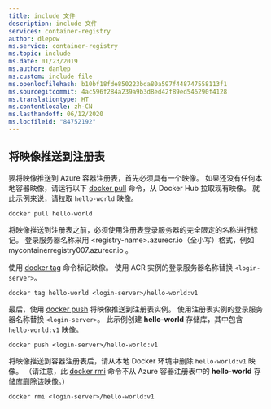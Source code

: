 ```yaml
---
title: include 文件
description: include 文件
services: container-registry
author: dlepow
ms.service: container-registry
ms.topic: include
ms.date: 01/23/2019
ms.author: danlep
ms.custom: include file
ms.openlocfilehash: b10bf18fde850223bda80a597f448747558113f1
ms.sourcegitcommit: 4ac596f284a239a9b3d8ed42f89ed546290f4128
ms.translationtype: HT
ms.contentlocale: zh-CN
ms.lasthandoff: 06/12/2020
ms.locfileid: "84752192"
---
```

## <a name="push-image-to-registry"></a>将映像推送到注册表

要将映像推送到 Azure 容器注册表，首先必须具有一个映像。 如果还没有任何本地容器映像，请运行以下 [docker pull][docker-pull] 命令，从 Docker Hub 拉取现有映像。 就此示例来说，请拉取 `hello-world` 映像。

```
docker pull hello-world
```

将映像推送到注册表之前，必须使用注册表登录服务器的完全限定的名称进行标记。 登录服务器名称采用 \<registry-name\>.azurecr.io（全小写）格式，例如 mycontainerregistry007.azurecr.io 。

使用 [docker tag][docker-tag] 命令标记映像。 使用 ACR 实例的登录服务器名称替换 `<login-server>`。

```
docker tag hello-world <login-server>/hello-world:v1
```

最后，使用 [docker push][docker-push] 将映像推送到注册表实例。 使用注册表实例的登录服务器名称替换 `<login-server>`。 此示例创建 **hello-world** 存储库，其中包含 `hello-world:v1` 映像。

```
docker push <login-server>/hello-world:v1
```

将映像推送到容器注册表后，请从本地 Docker 环境中删除 `hello-world:v1` 映像。 （请注意，此 [docker rmi][docker-rmi] 命令不从 Azure 容器注册表中的 **hello-world** 存储库删除该映像。）

```
docker rmi <login-server>/hello-world:v1
```

<!-- LINKS - External -->
[docker-push]: https://docs.docker.com/engine/reference/commandline/push/
[docker-pull]: https://docs.docker.com/engine/reference/commandline/pull/
[docker-rmi]: https://docs.docker.com/engine/reference/commandline/rmi/
[docker-run]: https://docs.docker.com/engine/reference/commandline/run/
[docker-tag]: https://docs.docker.com/engine/reference/commandline/tag/

<!-- LINKS - Internal -->

